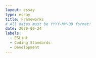 ```yaml
---
layout: essay
type: essay
title: Frameworks
# All dates must be YYYY-MM-DD format!
date: 2020-09-24
labels:
  - ESLint
  - Coding Standards
  - Development
---
```

